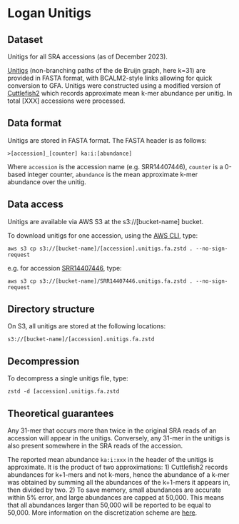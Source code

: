 # Logan Unitigs

## Dataset

Unitigs for all SRA accessions (as of December 2023). 

[Unitigs](https://github.com/GATB/bcalm/blob/master/bidirected-graphs-in-bcalm2/bidirected-graphs-in-bcalm2.md#unitigs-and-compaction) (non-branching paths of the de Bruijn graph, here k=31) are provided in FASTA format, with BCALM2-style links allowing for quick conversion to GFA. Unitigs were constructed using a modified version of [Cuttlefish2](https://github.com/rchikhi/cuttlefish/) which records approximate mean k-mer abundance per unitig. In total [XXX] accessions were processed.

## Data format

Unitigs are stored in FASTA format. The FASTA header is as follows:

    >[accession]_[counter] ka:i:[abundance]

Where `accession` is the accession name (e.g. SRR14407446), `counter` is a 0-based integer counter, `abundance` is the mean approximate k-mer abundance over the unitig.

## Data access

Unitigs are available via AWS S3 at the s3://[bucket-name] bucket.

To download unitigs for one accession, using the [AWS CLI](https://aws.amazon.com/cli/), type:
    
    aws s3 cp s3://[bucket-name]/[accession].unitigs.fa.zstd . --no-sign-request

e.g. for accession [SRR14407446](https://www.ncbi.nlm.nih.gov/sra/?term=SRR14407446), type:

    aws s3 cp s3://[bucket-name]/SRR14407446.unitigs.fa.zstd . --no-sign-request

## Directory structure

On S3, all unitigs are stored at the following locations:

    s3://[bucket-name]/[accession].unitigs.fa.zstd

## Decompression

To decompress a single unitigs file, type:

    zstd -d [accession].unitigs.fa.zstd



## Theoretical guarantees

Any 31-mer that occurs more than twice in the original SRA reads of an accession will appear in the unitigs. Conversely, any 31-mer in the unitigs is also present somewhere in the SRA reads of the accession. 

The reported mean abundance `ka:i:xxx` in the header of the unitigs is approximate. It is the product of two approximations: 1) Cuttlefish2 records abundances for k+1-mers and not k-mers, hence the abundance of a k-mer was obtained by summing all the abundances of the k+1-mers it appears in, then divided by two. 2) To save memory, small abundances are accurate within 5% error, and large abundances are capped at 50,000. This means that all abundances larger than 50,000 will be reported to be equal to 50,000. More information on the discretization scheme are [here](https://github.com/GATB/gatb-core/blob/b1a27642f873904838bef1b7d9224acdfb0c78fa/gatb-core/src/gatb/tools/collections/impl/MapMPHF.hpp#L84).
